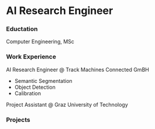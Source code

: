 # AI Research Engineer

### Eductation
Computer Engineering, MSc

### Work Experience
AI Research Engineer @ Track Machines Connected GmBH
- Semantic Segmentation
- Object Detection
- Calibration

Project Assistant @ Graz University of Technology

### Projects
